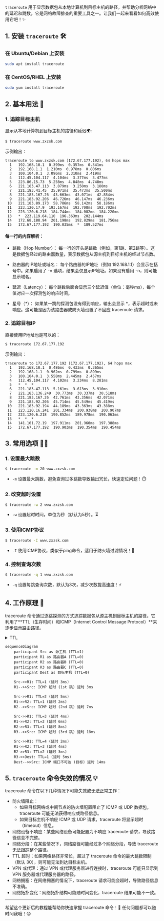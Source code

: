 



`traceroute` 用于显示数据包从本地计算机到目标主机的路径，并帮助分析网络中的延迟和跳数。它是网络故障排查的重要工具之一。让我们一起来看看如何高效使用它吧！✨

## 1. **安装 `traceroute`** 🛠️

### 在 Ubuntu/Debian 上安装

```bash
sudo apt install traceroute
```

### 在 CentOS/RHEL 上安装

```bash
sudo yum install traceroute
```

## 2. **基本用法** 📡

### 1. 追踪目标主机

显示从本地计算机到目标主机的路径和延迟🌍:

```bash
$ traceroute www.zxzsk.com
```

示例输出：
```
traceroute to www.zxzsk.com (172.67.177.192), 64 hops max
  1   192.168.10.1  0.399ms  0.357ms  0.341ms 
  2   192.168.1.1  1.210ms  0.978ms  0.806ms 
  3   100.104.0.1  3.096ms  2.310ms  2.419ms 
  4   112.45.104.117  4.104ms  3.377ms  3.477ms 
  5   223.86.15.73  5.258ms  4.848ms  4.748ms 
  6   221.183.47.113  3.879ms  3.250ms  3.180ms 
  7   221.183.41.45  35.971ms  35.473ms  35.500ms 
  8   221.183.167.26  43.663ms  43.071ms  42.884ms 
  9   221.183.92.206  46.726ms  46.147ms  46.236ms 
 10   221.183.89.173  58.786ms  58.142ms  58.186ms 
 11   223.120.17.9  193.167ms  192.708ms  192.702ms 
 12   223.120.6.218  184.744ms  184.082ms  184.220ms 
 13   *  223.119.64.110  196.363ms  202.144ms 
 14   172.68.188.94  201.198ms  192.829ms  181.756ms 
 15   172.67.177.192  190.035ms  *  189.527ms
```

#### 每一行的内容解析：

- 跳数（Hop Number）： 每一行的开头是跳数（例如，第1跳、第2跳等）。这是数据包经过的路由器数量，表示数据包从源主机到目标主机的经过节点数。

- 路由器的IP地址或域名： 每个路由器的IP地址（例如 192.168.1.1）会显示在括号中。如果启用了 -n 选项，结果会仅显示IP地址。如果没有启用 -n，则可能显示域名。

- 延迟（Latency）： 每个跳数后面会显示三个延迟值（单位：毫秒ms），每个值对应一次探测包的响应时间。

- 星号（*）： 如果某一跳的探测包没有得到响应，输出会显示 *，表示超时或未响应。这可能是因为该路由器或防火墙设置了不回应 traceroute 请求。

### 2. 追踪目标IP

直接使用IP地址也是可以的：

```bash
$ traceroute 172.67.177.192 
```

示例输出：
```
traceroute to 172.67.177.192 (172.67.177.192), 64 hops max
  1   192.168.10.1  0.486ms  0.433ms  0.365ms 
  2   192.168.1.1  0.962ms  0.799ms  0.899ms 
  3   100.104.0.1  3.558ms  2.445ms  2.457ms 
  4   112.45.104.117  4.102ms  3.234ms  8.281ms 
  5   *  *  * 
  6   221.183.47.113  5.161ms  3.613ms  3.910ms 
  7   221.183.136.249  30.773ms  30.337ms  30.518ms 
  8   221.183.167.26  42.761ms  43.356ms  42.071ms 
  9   221.183.92.206  45.714ms  45.549ms  45.419ms 
 10   221.183.92.194  44.189ms  43.363ms  43.388ms 
 11   223.120.16.241  201.334ms  200.938ms  200.907ms 
 12   223.120.6.218  190.852ms  189.978ms  190.063ms 
 13   *  *  * 
 14   141.101.72.19  197.911ms  201.960ms  197.388ms 
 15   172.67.177.192  190.903ms  190.354ms  190.454ms 
```

## 3. **常用选项** 🧑‍💻

### 1. 设置最大跳数
```bash
$ traceroute -m 20 www.zxzsk.com
```
- `-m` 设置最大跳数，避免查询过多跳数导致输出冗长，快速定位问题！⏱️

### 2. 改变超时设置
```bash
$ traceroute -w 2 www.zxzsk.com
```
- `-w` 设置超时时间，单位为秒（默认为5秒）。⏳

### 3. 使用ICMP协议
```bash
$ traceroute -I www.zxzsk.com
```
- `-I` 使用ICMP协议，类似于ping命令，适用于防火墙过滤情况！🔐

### 4. 控制查询次数
```bash
$ traceroute -q 1 www.zxzsk.com
```
- `-q` 设置每跳查询次数，默认为3次，减少次数提高速度！⚡

## 4. **工作原理** 🧐

traceroute 命令通过逐跳探测的方式追踪数据包从源主机到目标主机的路径，它利用了**TTL（生存时间）和ICMP（Internet Control Message Protocol）**来逐步显示路由路径。

<details>
<summary>TTL</summary>
<p>
    **TTL（Time To Live）的作用和原理概括**：

    - **作用**：TTL 用于限制数据包在网络中的生存周期，防止数据包在网络中无限循环，从而避免网络拥塞。

    - **原理**：
    - 每个数据包在发送时会被赋予一个 TTL 值。
    - 每经过一个路由器或网络设备，TTL 值减 1。
    - 当 TTL 值变为 0 时，数据包被丢弃，源主机会收到一个 ICMP 超时消息，通知数据包已被丢弃。

    TTL 机制帮助网络设备管理数据包流动，确保网络的稳定性和性能，同时为网络诊断工具提供基础。
</p>
</details>

```mermaid
sequenceDiagram
    participant Src as 源主机 (TTL=1)
    participant R1 as 路由器A (TTL=0)
    participant R2 as 路由器B (TTL=0)
    participant R3 as 路由器C (TTL=0)
    participant Dest as 目标主机 (TTL=0)
    
    Src->>R1: TTL=1 (延时 3ms)
    R1-->>Src: ICMP 超时 (1st 跳) 延时 3ms

    Src->>R1: TTL=2 (延时 5ms)
    R1->>R2: TTL=1 (延时 2ms)
    R2-->>Src: ICMP 超时 (2nd 跳) 延时 7ms

    Src->>R1: TTL=3 (延时 4ms)
    R1->>R2: TTL=2 (延时 6ms)
    R2->>R3: TTL=1 (延时 8ms)
    R3-->>Src: ICMP 超时 (3rd 跳) 延时 18ms

    Src->>R1: TTL=4 (延时 2ms)
    R1->>R2: TTL=3 (延时 4ms)
    R2->>R3: TTL=2 (延时 3ms)
    R3->>Dest: TTL=1 (延时 5ms)
    Dest-->>Src: ICMP 端口不可达 (目标) 延时 14ms
```

## 5. **`traceroute` 命令失效的情况** 💡

traceroute 命令在以下几种情况下可能失效或无法正常工作：

- 防火墙阻止：
   - 如果目标网络或中间节点的防火墙配置阻止了 ICMP 或 UDP 数据包，traceroute 可能无法获得响应或路径信息。 
    -  如果目标主机不响应 ICMP 或 UDP 请求，traceroute 将显示超时（timeout）信息。
- 网络设备不响应：某些网络设备可能配置为不响应 traceroute 请求，导致路径信息不完整。
- 网络分段：在某些情况下，网络路径可能经过多个网络分段，导致 traceroute 无法跟踪整个路径。
- TTL 超时：如果网络路径非常长，超过了 traceroute 命令的最大跳数限制（默认 30），则可能无法到达目标主机。
- VPN 或代理：通过 VPN 或代理服务器进行连接时，traceroute 可能只显示到 VPN 服务器或代理服务器的路径。
- 网络拥塞：在网络拥塞的情况下，traceroute 请求可能会超时，导致路径信息不准确。
- 网络拓扑变化：网络拓扑结构可能随时间变化，traceroute 结果可能不一致。

---

希望这个更新后的教程能帮助你快速掌握 traceroute 命令！🎉 任何问题都可以随时问我哦！😊